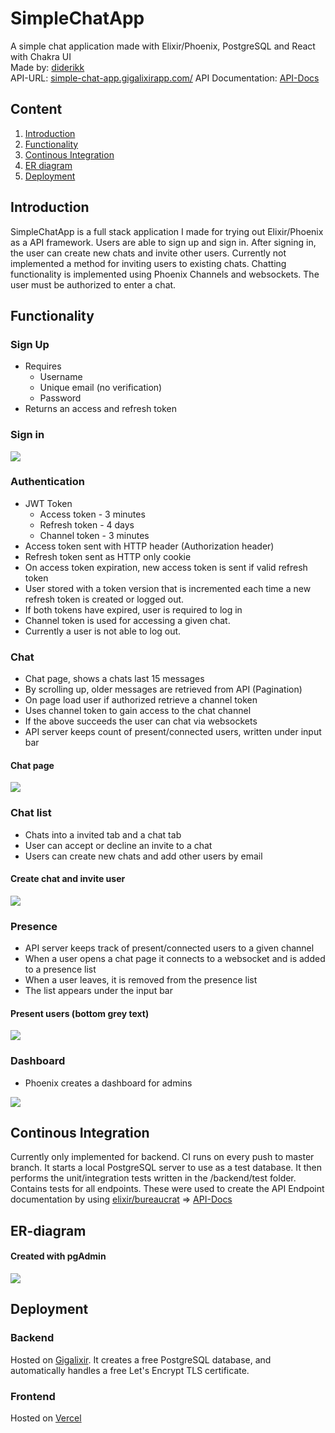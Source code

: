 # SimpleChatApp

A simple chat application made with Elixir/Phoenix, PostgreSQL and React with Chakra UI  
Made by: [diderikk](https://github.com/diderikk)  
API-URL: [simple-chat-app.gigalixirapp.com/](https://simple-chat-app.gigalixirapp.com/)
API Documentation: [API-Docs](backend/docs/APIDOCS.md)

## Content
1. [Introduction](#introduction)
2. [Functionality](#functionality)
3. [Continous Integration](#continous-integration)
4. [ER diagram](#er-diagram)
5. [Deployment](#deployment)

## Introduction
SimpleChatApp is a full stack application I made for trying out Elixir/Phoenix as a API framework. Users are able to sign up and sign in. After signing in, the user can create new chats and invite other users. Currently not implemented a method for inviting users to existing chats. Chatting functionality is implemented using Phoenix Channels and websockets. The user must be authorized to enter a chat.

## Functionality
### Sign Up
* Requires
	* Username
	* Unique email (no verification)
	* Password
* Returns an access and refresh token

### Sign in
![](./assets/signup.gif)

### Authentication
* JWT Token
	* Access token - 3 minutes
	* Refresh token - 4 days
	* Channel token - 3 minutes
* Access token sent with HTTP header (Authorization header)
* Refresh token sent as HTTP only cookie
* On access token expiration, new access token is sent if valid refresh token
* User stored with a token version that is incremented each time a new refresh token is created or logged out.
* If both tokens have expired, user is required to log in
* Channel token is used for accessing a given chat.
* Currently a user is not able to log out.

### Chat
* Chat page, shows a chats last 15 messages
* By scrolling up, older messages are retrieved from API (Pagination)
* On page load user if authorized retrieve a channel token
* Uses channel token to gain access to the chat channel
* If the above succeeds the user can chat via websockets
* API server keeps count of present/connected users, written under input bar

#### Chat page
![](./assets/chat.gif) 

### Chat list
* Chats into a invited tab and a chat tab
* User can accept or decline an invite to a chat
* Users can create new chats and add other users by email

#### Create chat and invite user
![](./assets/createchat.gif)   

### Presence
* API server keeps track of present/connected users to a given channel
* When a user opens a chat page it connects to a websocket and is added to a presence list
* When a user leaves, it is removed from the presence list
* The list appears under the input bar
#### Present users (bottom grey text)
![](./assets/presence.gif)

### Dashboard
* Phoenix creates a dashboard for admins  

![](./assets/dashboard.png)

## Continous Integration
Currently only implemented for backend. CI runs on every push to master branch. It starts a local PostgreSQL server to use as a test database. It then performs the unit/integration tests written in the /backend/test folder. Contains tests for all endpoints. These were used to create the API Endpoint documentation by using 
[elixir/bureaucrat](https://github.com/api-hogs/bureaucrat) => [API-Docs](backend/docs/APIDOCS.md)

## ER-diagram
#### Created with pgAdmin
![](./assets/ERD.png)

## Deployment
### Backend
Hosted on [Gigalixir](https://www.gigalixir.com/). It creates a free PostgreSQL database, and automatically handles a free Let's Encrypt TLS certificate.

### Frontend
Hosted on [Vercel](https://vercel.com/)




